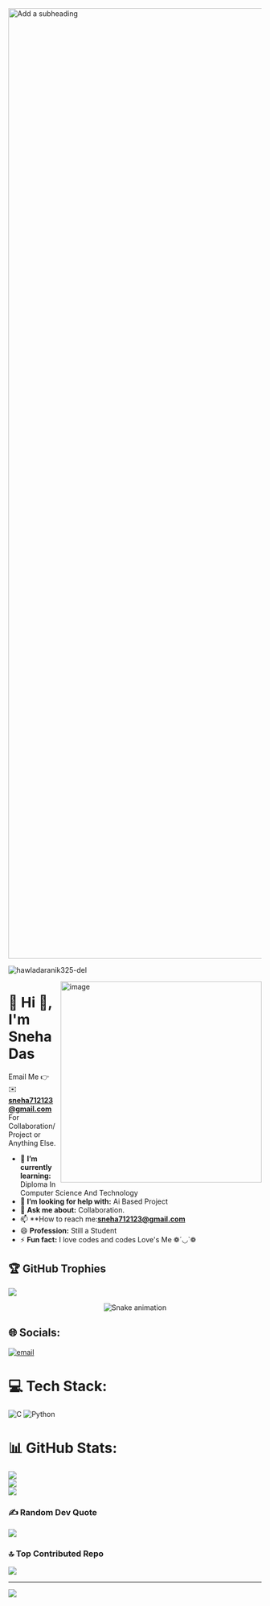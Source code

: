  <img width="3900" height="1890" alt="Add a subheading" src="https://github.com/user-attachments/assets/8e24e980-6877-4543-980c-293d7fbd4d8b" />




<p align="left"> <img src="https://komarev.com/ghpvc/?username=hawladaranik325-del&label=Profile%20views&color=0e75b6&style=flat" alt="hawladaranik325-del" /> </p>
   <img align="right" width="400" height="400" alt="image" src="https://github.com/user-attachments/assets/53a2c367-eefe-4bf8-9970-dd3feddd5c4e" />



# 💫 Hi 👋, I'm Sneha Das

Email Me 👉 ✉️ **sneha712123@gmail.com** For Collaboration/Project or Anything Else. 

- 🌱 **I’m currently learning:** Diploma In Computer Science And Technology
- 🤔 **I’m looking for help with:** Ai Based Project
- 💬 **Ask me about:** Collaboration.
- 📫 **How to reach me:**sneha712123@gmail.com**
- 😄 **Profession:** Still a Student
- ⚡ **Fun fact:** I love codes and codes Love's Me ❁´◡`❁








  
## 🏆 GitHub Trophies
![](https://github-profile-trophy.vercel.app/?username=sneha712123-sudo&theme=radical&no-frame=false&no-bg=true&margin-w=4)


<!-- Snake Game Repo View -->
<div align="center">
  <img src="https://profile-readme-generator.com/assets/snake.svg" alt="Snake animation" />
</div>

## 🌐 Socials:
[![email](https://img.shields.io/badge/Email-D14836?logo=gmail&logoColor=white)](mailto:sneha712123@gmail.com) 

# 💻 Tech Stack:
![C](https://img.shields.io/badge/c-%2300599C.svg?style=for-the-badge&logo=c&logoColor=white) ![Python](https://img.shields.io/badge/python-3670A0?style=for-the-badge&logo=python&logoColor=ffdd54)
# 📊 GitHub Stats:
![](https://github-readme-stats.vercel.app/api?username=sneha712123-sudo&theme=dark&hide_border=false&include_all_commits=true&count_private=false)<br/>
![](https://nirzak-streak-stats.vercel.app/?user=sneha712123-sudo&theme=dark&hide_border=false)<br/>
![](https://github-readme-stats.vercel.app/api/top-langs/?username=sneha712123-sudo&theme=dark&hide_border=false&include_all_commits=true&count_private=false&layout=compact)


### ✍️ Random Dev Quote
![](https://quotes-github-readme.vercel.app/api?type=horizontal&theme=radical)

### 🔝 Top Contributed Repo
![](https://github-contributor-stats.vercel.app/api?username=sneha712123-sudo&limit=5&theme=dark&combine_all_yearly_contributions=true)

---
[![](https://visitcount.itsvg.in/api?id=sneha712123-sudo&icon=0&color=0)](https://visitcount.itsvg.in)

<!-- Proudly created with GPRM ( https://gprm.itsvg.in ) -->
